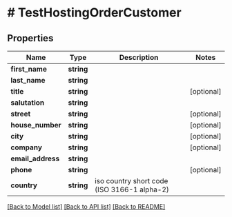 # # TestHostingOrderCustomer

## Properties

Name | Type | Description | Notes
------------ | ------------- | ------------- | -------------
**first_name** | **string** |  |
**last_name** | **string** |  |
**title** | **string** |  | [optional]
**salutation** | **string** |  |
**street** | **string** |  | [optional]
**house_number** | **string** |  | [optional]
**city** | **string** |  | [optional]
**company** | **string** |  | [optional]
**email_address** | **string** |  |
**phone** | **string** |  | [optional]
**country** | **string** | iso country short code (ISO 3166-1 alpha-2) |

[[Back to Model list]](../../README.md#models) [[Back to API list]](../../README.md#endpoints) [[Back to README]](../../README.md)
